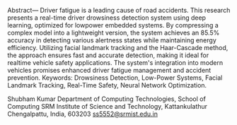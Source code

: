 Abstract— Driver fatigue is a leading cause of road accidents.
This research presents a real-time driver drowsiness
detection system using deep learning, optimized for lowpower
embedded systems. By compressing a complex model
into a lightweight version, the system achieves an 85.5%
accuracy in detecting various alertness states while
maintaining energy efficiency. Utilizing facial landmark
tracking and the Haar-Cascade method, the approach
ensures fast and accurate detection, making it ideal for realtime
vehicle safety applications. The system's integration into
modern vehicles promises enhanced driver fatigue
management and accident prevention.
Keywords: Drowsiness Detection, Low-Power Systems,
Facial Landmark Tracking, Real-Time Safety, Neural
Network Optimization.


Shubham Kumar
Department of Computing
Technologies, School of Computing
SRM Institute of Science and
Technology, Kattankulathur
Chengalpattu, India, 603203
ss5552@srmist.edu.in

